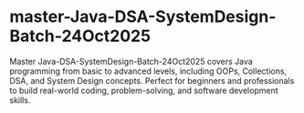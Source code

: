 # master-Java-DSA-SystemDesign-Batch-24Oct2025
Master Java-DSA-SystemDesign-Batch-24Oct2025 covers Java programming from basic to advanced levels, including OOPs, Collections, DSA, and System Design concepts. Perfect for beginners and professionals to build real-world coding, problem-solving, and software development skills.
